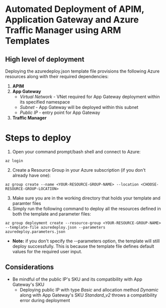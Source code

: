 # Automated Deployment of APIM, Application Gateway and Azure Traffic Manager using ARM Templates

## High level of deployment
Deploying the azuredeploy.json template file provisions the following Azure resources along with their required dependencies:
1. **APIM**
2. **App Gateway**
   - *Virtual Network* - VNet required for App Gateway deployment within its specified namespace
   - *Subnet* - App Gateway will be deployed within this subnet
   - *Public IP* - entry point for App Gateway
3. **Traffic Manager**

# Steps to deploy
1. Open your command prompt/bash shell and connect to Azure:
```
az login
```
2. Create a Resource Group in your Azure subscription (if you don't already have one):
```
az group create --name <YOUR-RESOURCE-GROUP-NAME> --location <CHOOSE-RESOURCE-GROUP-LOCATION>
```
3. Make sure you are in the working directory that holds your template and paramter files
4. Simply run the following command to deploy all the resources defined in both the template and parameter files:
```
az group deployment create --resource-group <YOUR-RESOURCE-GROUP-NAME> --template-file azuredeploy.json --parameters azuredeploy.parameters.json
```
   - **Note:** if you don't specify the --parameters option, the template will still deploy successfully. This is because the template file defines default values for the required user input.

## Considerations
* Be mindful of the public IP's SKU and its compatibility with App Gateway's SKU
  - Deploying public IP with type *Basic* and allocation method *Dynamic* along with App Gateway's SKU *Standard_v2* throws a compatibility error during deployment

